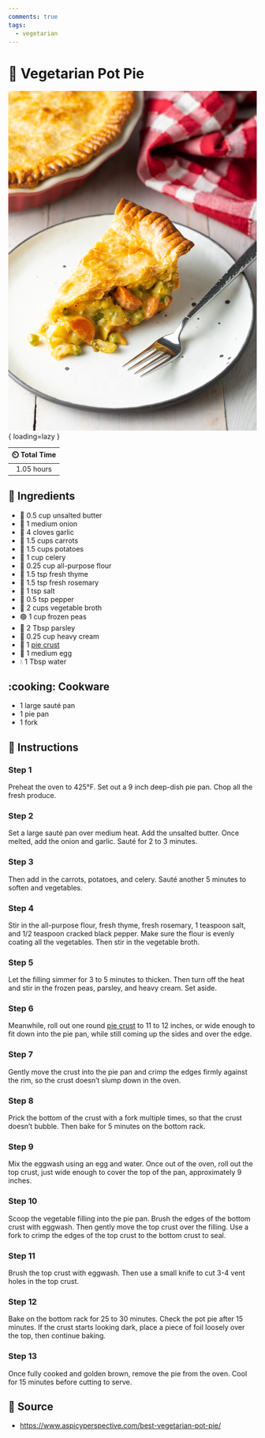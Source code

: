 ```yaml
---
comments: true
tags:
  - vegetarian
---
```

# :pie: Vegetarian Pot Pie

![Vegetarian Pot Pie][1]{ loading=lazy }

| :timer_clock: Total Time |
|:-----------------------: |
| 1.05 hours |

## :salt: Ingredients

- :butter: 0.5 cup unsalted butter
- :onion: 1 medium onion
- :garlic: 4 cloves garlic
- :carrot: 1.5 cups carrots
- :potato: 1.5 cups potatoes
- :leafy_green: 1 cup celery
- :ear_of_rice: 0.25 cup all-purpose flour
- :herb: 1.5 tsp fresh thyme
- :herb: 1.5 tsp fresh rosemary
- :salt: 1 tsp salt
- :salt: 0.5 tsp pepper
- :stew: 2 cups vegetable broth
- :green_circle: 1 cup frozen peas
- :herb: 2 Tbsp parsley
- :icecream: 0.25 cup heavy cream
- :pie: 1 [pie crust][2]
- :egg: 1 medium egg
- :droplet: 1 Tbsp water

## :cooking: Cookware

- 1 large sauté pan
- 1 pie pan
- 1 fork

## :pencil: Instructions

### Step 1

Preheat the oven to 425°F. Set out a 9 inch deep-dish pie pan. Chop all the fresh produce.

### Step 2

Set a large sauté pan over medium heat. Add the unsalted butter. Once melted, add the onion and garlic. Sauté for 2 to
3 minutes.

### Step 3

Then add in the carrots, potatoes, and celery. Sauté another 5 minutes to soften and vegetables.

### Step 4

Stir in the all-purpose flour, fresh thyme, fresh rosemary, 1 teaspoon salt, and 1/2 teaspoon cracked black pepper. Make
sure the flour is evenly coating all the vegetables. Then stir in the vegetable broth.

### Step 5

Let the filling simmer for 3 to 5 minutes to thicken. Then turn off the heat and stir in the frozen peas, parsley, and
heavy cream. Set aside.

### Step 6

Meanwhile, roll out one round [pie crust][2] to 11 to 12 inches, or wide enough to fit down into the pie pan, while
still coming up the sides and over the edge.

### Step 7

Gently move the crust into the pie pan and crimp the edges firmly against the rim, so the crust doesn’t slump down in
the oven.

### Step 8

Prick the bottom of the crust with a fork multiple times, so that the crust doesn’t bubble. Then bake for 5 minutes on
the bottom rack.

### Step 9

Mix the eggwash using an egg and water. Once out of the oven, roll out the top crust, just wide enough to cover the top
of the pan, approximately 9 inches.

### Step 10

Scoop the vegetable filling into the pie pan. Brush the edges of the bottom crust with eggwash. Then gently move the top
crust over the filling. Use a fork to crimp the edges of the top crust to the bottom crust to seal.

### Step 11

Brush the top crust with eggwash. Then use a small knife to cut 3-4 vent holes in the top crust.

### Step 12

Bake on the bottom rack for 25 to 30 minutes. Check the pot pie after 15 minutes. If the crust starts looking dark,
place a piece of foil loosely over the top, then continue baking.

### Step 13

Once fully cooked and golden brown, remove the pie from the oven. Cool for 15 minutes before cutting to serve.

## :link: Source

- <https://www.aspicyperspective.com/best-vegetarian-pot-pie/>

[1]: <../assets/images/vegetarian-pot-pie.jpg>
[2]: <../ingredients/pastry-dough/puff-pastry.md>
